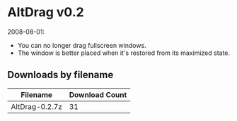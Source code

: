 # AltDrag v0.2

2008-08-01:
- You can no longer drag fullscreen windows.
- The window is better placed when it's restored from its maximized state.

## Downloads by filename

Filename       | Download Count
-------------- | --------------
AltDrag-0.2.7z |             31
